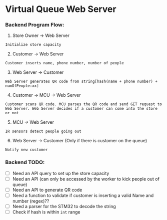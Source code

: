 # Virtual Queue Web Server


### Backend Program Flow:
1) Store Owner -> Web Server
```
Initialize store capacity 
```

2) Customer -> Web Server 
```
Customer inserts name, phone number, number of people
```

3) Web Server -> Customer
```
Web Server generates QR code from string[hash(name + phone number) + numOfPeople:xx]
```

4) Customer -> MCU -> Web Server
```
Customer scans QR code. MCU parses the QR code and send GET request to Web Server. Web Server decides if a customer can come into the store or not 
```

5) MCU -> Web Server
```
IR sensors detect people going out
```

6) Web Server -> Customer (Only if there is customer on the queue)
```
Notify new customer
```

### Backend TODO:
- [ ] Need an API query to set up the store capacity
- [ ] Need an API (can only be accessed by the worker to kick people out of queue)
- [ ] Need an API to generate QR code
- [ ] Need a function to validate if customer is inserting a valid Name and number (regex)??
- [ ] Need a parser for the STM32 to decode the string
- [ ] Check if hash is within `int` range